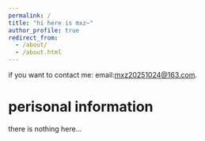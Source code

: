 ```yaml
---
permalink: /
title: "hi here is mxz~"
author_profile: true
redirect_from: 
  - /about/
  - /about.html
---
```


if you want to contact me:
email:mxz20251024@163.com.

perisonal information
======
there is nothing here...

